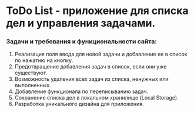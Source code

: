 # ToDo List - приложение для списка дел и управления задачами.
### Задачи и требования к функциональности сайта:
1. Реализация поля ввода для новой задачи и добавление ее в список по нажатию на кнопку.
2. Предотвращение добавления задач в список, если они уже существуют.
3. Возможность удаления всех задач из списка, ненужных или выполненных.
4. Добавление функционала по переписыванию задач.
5. Сохранение списка дел в локальном хранилище (Local Storage).
6. Разработка уникального дизайна для приложения.